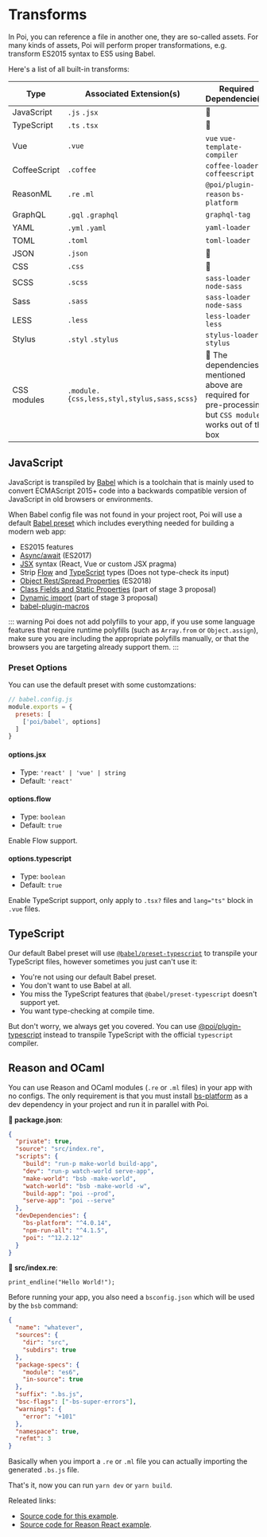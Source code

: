 # Transforms

In Poi, you can reference a file in another one, they are so-called assets. For many kinds of assets, Poi will perform proper transformations, e.g. transform ES2015 syntax to ES5 using Babel.

Here's a list of all built-in transforms:

|Type|Associated Extension(s)|Required Dependencie(s)|
|---|---|---|
|JavaScript|`.js` `.jsx`|🎉|
|TypeScript|`.ts` `.tsx`|🎉|
|Vue|`.vue`|`vue` `vue-template-compiler`|
|CoffeeScript|`.coffee`|`coffee-loader` `coffeescript`|
|ReasonML|`.re` `.ml`|`@poi/plugin-reason` `bs-platform`|
|GraphQL|`.gql` `.graphql`|`graphql-tag`|
|YAML|`.yml` `.yaml`|`yaml-loader`|
|TOML|`.toml`|`toml-loader`|
|JSON|`.json`|🎉|
|CSS|`.css`|🎉|
|SCSS|`.scss`|`sass-loader` `node-sass`|
|Sass|`.sass`|`sass-loader` `node-sass`|
|LESS|`.less`|`less-loader` `less`|
|Stylus|`.styl` `.stylus`|`stylus-loader` `stylus`|
|CSS modules|`.module.{css,less,styl,stylus,sass,scss}`|🎉 The dependencies mentioned above are required for pre-processing, but `CSS modules` works out of the box|


## JavaScript

JavaScript is transpiled by [Babel](https://babeljs.io/docs/en) which is a toolchain that is mainly used to convert ECMAScript 2015+ code into a backwards compatible version of JavaScript in old browsers or environments.

When Babel config file was not found in your project root, Poi will use a default [Babel preset](https://github.com/egoist/poi/blob/master/packages/poi/lib/babel/preset.js) which includes everything needed for building a modern web app:

- ES2015 features
- [Async/await](https://github.com/tc39/ecmascript-asyncawait) (ES2017)
- [JSX](https://facebook.github.io/react/docs/introducing-jsx.html) syntax (React, Vue or custom JSX pragma)
- Strip [Flow](https://flow.org/) and [TypeScript](http://www.typescriptlang.org/) types (Does not type-check its input)
- [Object Rest/Spread Properties](https://github.com/tc39/proposal-object-rest-spread) (ES2018)
- [Class Fields and Static Properties](https://github.com/tc39/proposal-class-public-fields) (part of stage 3 proposal)
- [Dynamic import](https://github.com/tc39/proposal-dynamic-import) (part of stage 3 proposal)
- [babel-plugin-macros](https://github.com/kentcdodds/babel-plugin-macros)

::: warning
Poi does not add polyfills to your app, if you use some language features that require runtime polyfills (such as `Array.from` or `Object.assign`), make sure you are including the appropriate polyfills manually, or that the browsers you are targeting already support them.
:::

### Preset Options

You can use the default preset with some customzations:

```js
// babel.config.js
module.exports = {
  presets: [
    ['poi/babel', options]
  ]
}
```

#### options.jsx

- Type: `'react' | 'vue' | string`
- Default: `'react'`

#### options.flow

- Type: `boolean`
- Default: `true`

Enable Flow support.

#### options.typescript

- Type: `boolean`
- Default: `true`

Enable TypeScript support, only apply to `.tsx?` files and `lang="ts"` block in `.vue` files. 

## TypeScript

Our default Babel preset will use [`@babel/preset-typescript`](https://babeljs.io/docs/en/babel-preset-typescript) to transpile your TypeScript files, however sometimes you just can't use it:

- You're not using our default Babel preset.
- You don't want to use Babel at all.
- You miss the TypeScript features that `@babel/preset-typescript` doesn't support yet.
- You want type-checking at compile time.

But don't worry, we always get you covered. You can use [@poi/plugin-typescript](./plugin-typescript.md) instead to transpile TypeScript with the official `typescript` compiler.

## Reason and OCaml

You can use Reason and OCaml modules (`.re` or `.ml` files) in your app with no configs. The only requirement is that you must install [bs-platform](https://yarnpkg.com/en/package/bs-platform) as a dev dependency in your project and run it in parallel with Poi.

__📝 package.json__:

```json
{
  "private": true,
  "source": "src/index.re",
  "scripts": {
    "build": "run-p make-world build-app",
    "dev": "run-p watch-world serve-app",
    "make-world": "bsb -make-world",
    "watch-world": "bsb -make-world -w",
    "build-app": "poi --prod",
    "serve-app": "poi --serve"
  },
  "devDependencies": {
    "bs-platform": "^4.0.14",
    "npm-run-all": "^4.1.5",
    "poi": "^12.2.12"
  }
}
```

__📝 src/index.re__:

```reason
print_endline("Hello World!");
```

Before running your app, you also need a `bsconfig.json` which will be used by the `bsb` command:

```json
{
  "name": "whatever",
  "sources": {
    "dir": "src",
    "subdirs": true
  },
  "package-specs": {
    "module": "es6",
    "in-source": true
  },
  "suffix": ".bs.js",
  "bsc-flags": ["-bs-super-errors"],
  "warnings": {
    "error": "+101"
  },
  "namespace": true,
  "refmt": 3
}
```

Basically when you import a `.re` or `.ml` file you can actually importing the generated `.bs.js` file.

That's it, now you can run `yarn dev` or `yarn build`.

Releated links:

- [Source code for this example](https://github.com/poi-bundler/examples/tree/master/examples/reason-app).
- [Source code for Reason React example](https://github.com/poi-bundler/examples/tree/master/examples/reason-react-app).